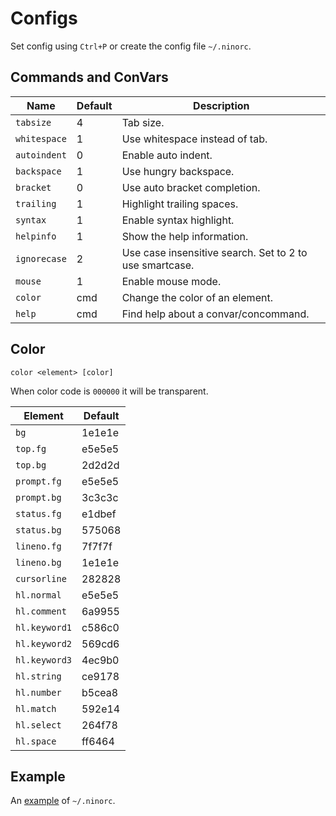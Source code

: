 # Configs
Set config using `Ctrl+P` or create the config file `~/.ninorc`.

## Commands and ConVars
| Name | Default | Description |
| - | - | - |
| `tabsize` | 4 | Tab size. |
| `whitespace` | 1 | Use whitespace instead of tab. |
| `autoindent` | 0 | Enable auto indent. |
| `backspace` | 1 | Use hungry backspace. |
| `bracket` | 0 | Use auto bracket completion. |
| `trailing` | 1 | Highlight trailing spaces. |
| `syntax` | 1 | Enable syntax highlight. |
| `helpinfo` | 1 | Show the help information. |
| `ignorecase` | 2 | Use case insensitive search. Set to 2 to use smartcase. |
| `mouse` | 1 | Enable mouse mode. |
| `color` | cmd | Change the color of an element. |
| `help` | cmd | Find help about a convar/concommand. |

## Color
`color <element> [color]`

When color code is `000000` it will be transparent.

| Element | Default |
| - | - |
| `bg` | 1e1e1e |
| `top.fg` | e5e5e5 |
| `top.bg` | 2d2d2d |
| `prompt.fg` | e5e5e5 |
| `prompt.bg` | 3c3c3c |
| `status.fg` | e1dbef |
| `status.bg` | 575068 |
| `lineno.fg` | 7f7f7f |
| `lineno.bg` | 1e1e1e |
| `cursorline` | 282828 |
| `hl.normal` | e5e5e5 |
| `hl.comment` | 6a9955 |
| `hl.keyword1` | c586c0 |
| `hl.keyword2` | 569cd6 |
| `hl.keyword3` | 4ec9b0 |
| `hl.string` | ce9178 |
| `hl.number` | b5cea8 |
| `hl.match` | 592e14 |
| `hl.select` | 264f78 |
| `hl.space` | ff6464 |

## Example
An [example](example.ninorc) of `~/.ninorc`.
